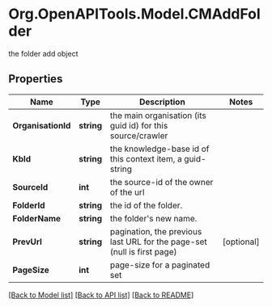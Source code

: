 # Org.OpenAPITools.Model.CMAddFolder
the folder add object

## Properties

Name | Type | Description | Notes
------------ | ------------- | ------------- | -------------
**OrganisationId** | **string** | the main organisation (its guid id) for this source/crawler | 
**KbId** | **string** | the knowledge-base id of this context item, a guid-string | 
**SourceId** | **int** | the source-id of the owner of the url | 
**FolderId** | **string** | the id of the folder. | 
**FolderName** | **string** | the folder&#39;s new name. | 
**PrevUrl** | **string** | pagination, the previous last URL for the page-set (null is first page) | [optional] 
**PageSize** | **int** | page-size for a paginated set | 

[[Back to Model list]](../README.md#documentation-for-models) [[Back to API list]](../README.md#documentation-for-api-endpoints) [[Back to README]](../README.md)


